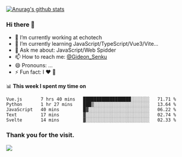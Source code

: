 [![Anurag's github stats](https://github-readme-stats.vercel.app/api?username=gideonsenku)](https://github.com/anuraghazra/github-readme-stats)
### Hi there 👋
- 🔭 I’m currently working at echotech
- 🌱 I’m currently learning JavaScript/TypeScript/Vue3/Vite...
- 💬 Ask me about: JavaScript/Web Spidder 
- 📫 How to reach me: [@Gideon_Senku](https://t.me/Gideon_Senku)
- 😄 Pronouns: ...
- ⚡ Fun fact: I ❤️ 🎵

📊 **This week I spent my time on**
<!--START_SECTION:waka-->

```text
Vue.js       7 hrs 40 mins   ██████████████████░░░░░░░   71.71 %
Python       1 hr 27 mins    ███▒░░░░░░░░░░░░░░░░░░░░░   13.64 %
JavaScript   40 mins         █▓░░░░░░░░░░░░░░░░░░░░░░░   06.22 %
Text         17 mins         ▓░░░░░░░░░░░░░░░░░░░░░░░░   02.74 %
Svelte       14 mins         ▓░░░░░░░░░░░░░░░░░░░░░░░░   02.33 %
```

<!--END_SECTION:waka-->


### Thank you for the visit.
![](http://profile-counter.glitch.me/gideonsenku/count.svg)
<!--
**GideonSenku/GideonSenku** is a ✨ _special_ ✨ repository because its `README.md` (this file) appears on your GitHub profile.

Here are some ideas to get you started:

- 🔭 I’m currently working on ...
- 🌱 I’m currently learning ...
- 👯 I’m looking to collaborate on ...
- 🤔 I’m looking for help with ...
- 💬 Ask me about ...
- 📫 How to reach me: ...
- 😄 Pronouns: ...
- ⚡ Fun fact: ...
-->
